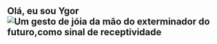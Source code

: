 ## Olá, eu sou Ygor ![Um gesto de jóia da mão do exterminador do futuro,como sinal de receptividade](https://gifer.com/3WWq)

